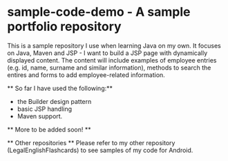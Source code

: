 # sample-code-demo - A sample portfolio repository


This is a sample repository I use when learning Java on my own. It focuses on Java, Maven and JSP - I want to build a JSP page with dynamically displayed content. The content will include examples of employee entries (e.g. id, name, surname and similar information), methods to search the entires and forms to add employee-related information.

** So far I have used the following:**
* the Builder design pattern
* basic JSP handling
* Maven support.

** More to be added soon! **

** Other repositories **
Please refer to my other repository (LegalEnglishFlashcards) to see samples of my code for Android.

